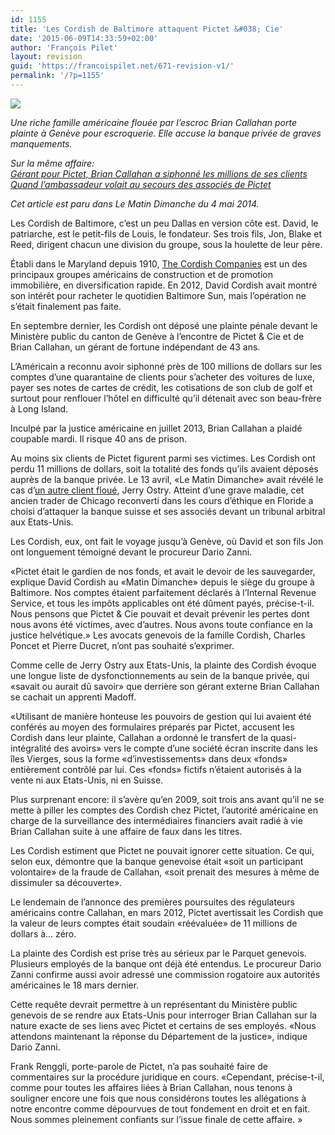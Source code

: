 ```yaml
---
id: 1155
title: 'Les Cordish de Baltimore attaquent Pictet &#038; Cie'
date: '2015-06-09T14:33:59+02:00'
author: 'François Pilet'
layout: revision
guid: 'https://francoispilet.net/671-revision-v1/'
permalink: '/?p=1155'
---
```


![](https://i0.wp.com/www.francoispilet.net/wp-content/uploads/2014/05/cordish830.jpeg?resize=700%2C457)

*Une riche famille américaine flouée par l’escroc Brian Callahan porte plainte à Genève pour escroquerie. Elle accuse la banque privée de graves manquements.*

*Sur la même affaire:  
[Gérant pour Pictet, Brian Callahan a siphonné les millions de ses clients](http://www.francoispilet.net/gerant-pour-pictet-brian-callahan-a-siphonne-les-millions-de-ses-clients/)  
[Quand l’ambassadeur volait au secours des associés de Pictet](http://www.francoispilet.net/quand-lambassadeur-volait-au-secours-des-associes-de-pictet/)*

*Cet article est paru dans Le Matin Dimanche du 4 mai 2014.*

Les Cordish de Baltimore, c’est un peu Dallas en version côte est. David, le patriarche, est le petit-fils de Louis, le fondateur. Ses trois fils, Jon, Blake et Reed, dirigent chacun une division du groupe, sous la houlette de leur père.

Établi dans le Maryland depuis 1910, [The Cordish Companies](http://www.cordish.com/) est un des principaux groupes américains de construction et de promotion immobilière, en diversification rapide. En 2012, David Cordish avait montré son intérêt pour racheter le quotidien Baltimore Sun, mais l’opération ne s’était finalement pas faite.

En septembre dernier, les Cordish ont déposé une plainte pénale devant le Ministère public du canton de Genève à l’encontre de Pictet &amp; Cie et de Brian <span class="recomDescriptiveWord">Callahan</span>, un gérant de fortune indépendant de 43 ans.

L’Américain a reconnu avoir siphonné près de 100 millions de dollars sur les comptes d’une quarantaine de clients pour s’acheter des voitures de luxe, payer ses notes de cartes de crédit, les cotisations de son club de golf et surtout pour renflouer l’hôtel en difficulté qu’il détenait avec son beau-frère à Long Island.

Inculpé par la justice américaine en juillet 2013, Brian <span class="recomDescriptiveWord">Callahan</span> a plaidé coupable mardi. Il risque 40 ans de prison.

Au moins six clients de Pictet figurent parmi ses victimes. Les Cordish ont perdu 11 millions de dollars, soit la totalité des fonds qu’ils avaient déposés auprès de la banque privée. Le 13 avril, «Le Matin Dimanche» avait révélé le cas d’[un autre client floué](http://www.francoispilet.net/gerant-pour-pictet-brian-callahan-a-siphonne-les-millions-de-ses-clients/), Jerry Ostry. Atteint d’une grave maladie, cet ancien trader de Chicago reconverti dans les cours d’éthique en Floride a choisi d’attaquer la banque suisse et ses associés devant un tribunal arbitral aux Etats-Unis.

Les Cordish, eux, ont fait le voyage jusqu’à Genève, où David et son fils Jon ont longuement témoigné devant le procureur Dario Zanni.

«Pictet était le gardien de nos fonds, et avait le devoir de les sauvegarder, explique David Cordish au «Matin Dimanche» depuis le siège du groupe à Baltimore. Nos comptes étaient parfaitement déclarés à l’Internal Revenue Service, et tous les impôts applicables ont été dûment payés, précise-t-il. Nous pensons que Pictet &amp; Cie pouvait et devait prévenir les pertes dont nous avons été victimes, avec d’autres. Nous avons toute confiance en la justice helvétique.» Les avocats genevois de la famille Cordish, Charles Poncet et Pierre Ducret, n’ont pas souhaité s’exprimer.

Comme celle de Jerry Ostry aux Etats-Unis, la plainte des Cordish évoque une longue liste de dysfonctionnements au sein de la banque privée, qui «savait ou aurait dû savoir» que derrière son gérant externe Brian <span class="recomDescriptiveWord">Callahan</span> se cachait un apprenti Madoff.

«Utilisant de manière honteuse les pouvoirs de gestion qui lui avaient été conférés au moyen des formulaires préparés par Pictet, accusent les Cordish dans leur plainte, <span class="recomDescriptiveWord">Callahan</span> a ordonné le transfert de la quasi-intégralité des avoirs» vers le compte d’une société écran inscrite dans les îles Vierges, sous la forme «d’investissements» dans deux «fonds» entièrement contrôlé par lui. Ces «fonds» fictifs n’étaient autorisés à la vente ni aux Etats-Unis, ni en Suisse.

Plus surprenant encore: il s’avère qu’en 2009, soit trois ans avant qu’il ne se mette à piller les comptes des Cordish chez Pictet, l’autorité américaine en charge de la surveillance des intermédiaires financiers avait radié à vie Brian <span class="recomDescriptiveWord">Callahan</span> suite à une affaire de faux dans les titres.

Les Cordish estiment que Pictet ne pouvait ignorer cette situation. Ce qui, selon eux, démontre que la banque genevoise était «soit un participant volontaire» de la fraude de <span class="recomDescriptiveWord">Callahan</span>, «soit prenait des mesures à même de dissimuler sa découverte».

Le lendemain de l’annonce des premières poursuites des régulateurs américains contre <span class="recomDescriptiveWord">Callahan</span>, en mars 2012, Pictet avertissait les Cordish que la valeur de leurs comptes était soudain «réévaluée» de 11 millions de dollars à… zéro.

La plainte des Cordish est prise très au sérieux par le Parquet genevois. Plusieurs employés de la banque ont déjà été entendus. Le procureur Dario Zanni confirme aussi avoir adressé une commission rogatoire aux autorités américaines le 18 mars dernier.

Cette requête devrait permettre à un représentant du Ministère public genevois de se rendre aux Etats-Unis pour interroger Brian <span class="recomDescriptiveWord">Callahan</span> sur la nature exacte de ses liens avec Pictet et certains de ses employés. «Nous attendons maintenant la réponse du Département de la justice», indique Dario Zanni.

Frank Renggli, porte-parole de Pictet, n’a pas souhaité faire de commentaires sur la procédure juridique en cours. «Cependant, précise-t-il, comme pour toutes les affaires liées à Brian <span class="recomDescriptiveWord">Callahan</span>, nous tenons à souligner encore une fois que nous considérons toutes les allégations à notre encontre comme dépourvues de tout fondement en droit et en fait. Nous sommes pleinement confiants sur l’issue finale de cette affaire. »